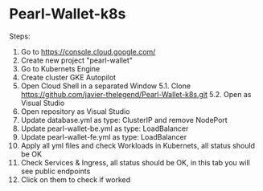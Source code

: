 # Pearl-Wallet-k8s

Steps:
1. Go to https://console.cloud.google.com/
2. Create new project "pearl-wallet"
3. Go to Kubernets Engine
4. Create cluster GKE Autopilot
5. Open Cloud Shell in a separated Window
  5.1. Clone https://github.com/javier-thelegend/Pearl-Wallet-k8s.git
  5.2. Open as Visual Studio
6. Open repository as Visual Studio
7. Update database.yml as type: ClusterIP and remove NodePort
8. Update pearl-wallet-be.yml as type: LoadBalancer
9. Update pearl-wallet-fe.yml as type: LoadBalancer
10. Apply all yml files and check Workloads in Kubernets, all status should be OK 
11. Check Services & Ingress, all status should be OK, in this tab you will see public endpoints
12. Click on them to check if worked
